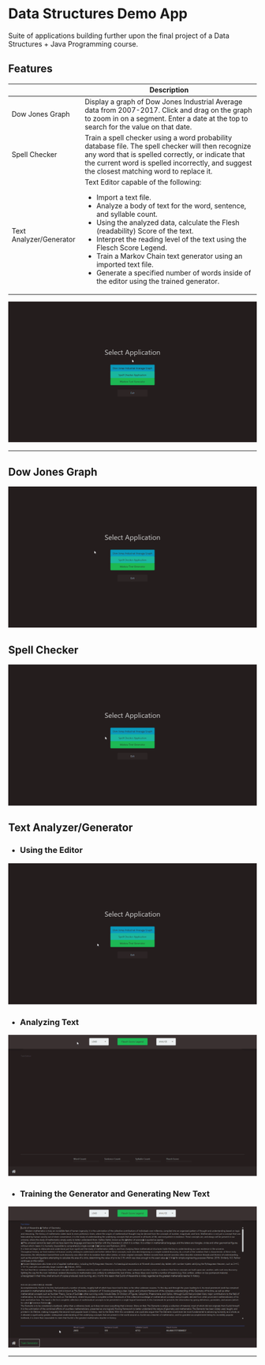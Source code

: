 # Data Structures Demo App

Suite of applications building further upon the final project of a Data Structures + Java Programming course.

## **Features**

|           | Description |
| --------- | ----------- |
| Dow Jones Graph                | Display a graph of Dow Jones Industrial Average data from 2007-2017. Click and drag on the graph to zoom in on a segment. Enter a date at the top to search for the value on that date. |
| Spell Checker                  | Train a spell checker using a word probability database file. The spell checker will then recognize any word that is spelled correctly, or indicate that the current word is spelled incorrectly, and suggest the closest matching word to replace it. |
| Text Analyzer/Generator | Text Editor capable of the following:<br/><ul><li>Import a text file.</li><li>Analyze a body of text for the word, sentence, and syllable count.</li><li>Using the analyzed data, calculate the Flesh (readability) Score of the text.</li><li>Interpret the reading level of the text using the Flesch Score Legend.</li><li>Train a Markov Chain text generator using an imported text file.</li><li>Generate a specified number of words inside of the editor using the trained generator.</li></ul> |
  
![Home Window](Demo-Files/home_window.gif)

---

## **Dow Jones Graph**

![Dow Jones Graph](Demo-Files/dow_jones.gif)

## **Spell Checker**

![Spell Checker](Demo-Files/spell_checker.gif)

## **Text Analyzer/Generator**

* ### Using the Editor

![Editor Intro](Demo-Files/editor_intro.gif)

* ### Analyzing Text

![Editor Trainer](Demo-Files/editor_trainer.gif)

* ### Training the Generator and Generating New Text

![Editor Generator](Demo-Files/editor_generator.gif)

---
